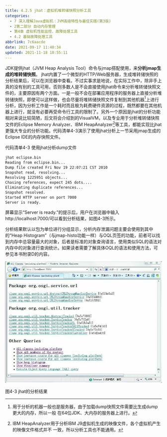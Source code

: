 ```yaml
---
title: 4.2.5 jhat：虚拟机堆转储快照分析工具
categories: 
  - 7 深入理解Java虛拟机：JVM高级特性与最佳实践(第3版)
  - 2第二部分 自动内存管理
  - 第4章 虚拟机性能监控、故障处理工具
  - 4.2 基础故障处理工具
abbrlink: 7c6aacde
date: 2021-09-17 11:40:34
updated: 2021-11-18 10:55:11
---
```

JDK提供jhat（JVM Heap Analysis Tool）命令与jmap搭配使用，来**分析jmap生成的堆转储快照**。 jhat内置了一个微型的HTTP/Web服务器，生成堆转储快照的分析结果后，可以在浏览器中查看。不过实事求是地说，在实际工作中，除非手上真的没有别的工具可用，否则多数人是不会直接使用jhat命令来分析堆转储快照文件的，主要原因有两个方面。一是一般不会在部署应用程序的服务器上直接分析堆转储快照，即使可以这样做，也会尽量将堆转储快照文件复制到其他机器[^1]上进行分析，因为分析工作是一个耗时而且极为耗费硬件资源的过程，既然都要在其他机器上进行，就没有必要再受命令行工具的限制了。另外一个原因是jhat的分析功能相对来说比较简陋，后文将会介绍到的VisualVM，以及专业用于分析堆转储快照文件的Eclipse Memory Analyzer、IBM HeapAnalyzer[^2]等工具，都能实现比jhat更强大专业的分析功能。代码清单4-3演示了使用jhat分析上一节采用jmap生成的Eclipse IDE的内存快照文件。

代码清单4-3 使用jhat分析dump文件
```
jhat eclipse.bin 
Reading from eclipse.bin... 
Dump file created Fri Nov 19 22:07:21 CST 2010 
Snapshot read, resolving... 
Resolving 1225951 objects... 
Chasing references, expect 245 dots.... 
Eliminating duplicate references... 
Snapshot resolved. 
Started HTTP server on port 7000 
Server is ready.
```
屏幕显示“Server is ready.”的提示后，用户在浏览器中输入http://localhost:7000/可以看到分析结果，如图4-3所示。

分析结果默认以包为单位进行分组显示，分析内存泄漏问题主要会使用到其中的“Heap Histogram”（与jmap-histo功能一样）与OQL页签的功能，前者可以找到内存中总容量最大的对象，后者是标准的对象查询语言，使用类似SQL的语法对内存中的对象进行查询统计。如果读者需要了解具体OQL的语法和使用方法，可参见本书附录D的内容。

![image-20210917113230146](https://raw.githubusercontent.com/lanlan2017/images/master/Blog/2021/09/20210917113230.png)

图4-3 jhat的分析结果


[^1]: 用于分析的机器一般也是服务器，由于加载dump快照文件需要比生成dump更大的内存，所以一般 在64位JDK、大内存的服务器上进行。 
[^2]: IBM HeapAnalyzer用于分析IBM J9虚拟机生成的映像文件，各个虚拟机产生的映像文件格式并不 一致，所以分析工具也不能通用。
